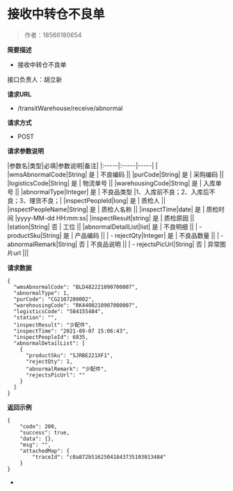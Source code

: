 # 接收中转仓不良单

> 作者：18566180654

**简要描述**

- 接收中转仓不良单

接口负责人：胡立新

**请求URL**
- /transitWarehouse/receive/abnormal


**请求方式**
- POST

**请求参数说明**

|参数名|类型|必填|参数说明|备注|
|:-----|:-----|-----| |
|wmsAbnormalCode|String| 是 | 不良编码 ||
|purCode|String| 是 | 采购编码 ||
|logisticsCode|String| 是 | 物流单号 ||
|warehousingCode|String| 是 | 入库单号 ||
|abnormalType|Integer| 是 | 不良品类型 |1、入库前不良；2、入库后不良；3、理货不良；|
|inspectPeopleId|long| 是 | 质检人 ||
|inspectPeopleName|String| 是 | 质检人名称 ||
|inspectTime|date| 是 | 质检时间 |yyyy-MM-dd HH:mm:ss|
|inspectResult|string| 是 | 质检原因 ||
|station|String| 否 | 工位 ||
|abnormalDetailList|list| 是 | 不良明细 ||
| - productSku|String| 是 | 产品编码 ||
| - rejectQty|Integer| 是 | 不良品数量 ||
| - abnormalRemark|String| 否 | 不良品说明 ||
| - rejectsPicUrl|String| 否 | 异常图片url |||


**请求数据**
```
{
  "wmsAbnormalCode": "BLD482221090700007",
  "abnormalType": 1,
  "purCode": "CG2107280002",
  "warehousingCode": "RK4400210907000007",
  "logisticsCode": "584155484",
  "station": "",
  "inspectResult": "少配件",
  "inspectTime": "2021-09-07 15:06:43",
  "inspectPeopleId": 6835,
  "abnormalDetailList": [
    {
      "productSku": "SJRBE221XF1",
      "rejectQty": 1,
      "abnormalRemark": "少配件",
      "rejectsPicUrl": ""
    }
  ]
}

```


**返回示例**

```
{
    "code": 200,
    "success": true,
    "data": {},
    "msg": "",
    "attachedMap": {
        "traceId": "c0a872b51625041843735103013484"
    }
}
```

-
